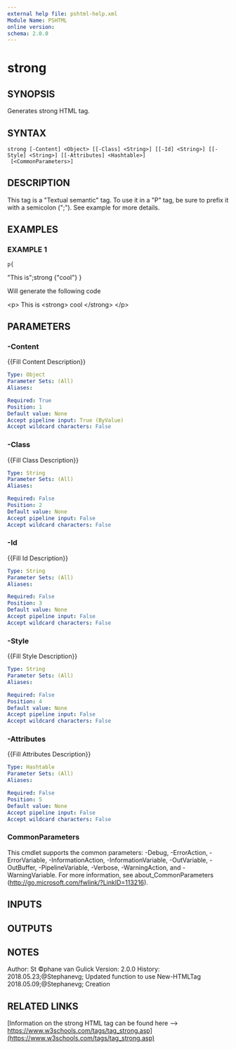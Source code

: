 ```yaml
---
external help file: pshtml-help.xml
Module Name: PSHTML
online version:
schema: 2.0.0
---
```


# strong

## SYNOPSIS
Generates strong HTML tag.

## SYNTAX

```
strong [-Content] <Object> [[-Class] <String>] [[-Id] <String>] [[-Style] <String>] [[-Attributes] <Hashtable>]
 [<CommonParameters>]
```

## DESCRIPTION
This tag is a "Textual semantic" tag.
To use it in a "P" tag, be sure to prefix it with a semicolon (";").
See example for more details.

## EXAMPLES

### EXAMPLE 1
```
p{
```

"This is";strong {"cool"}
}

Will generate the following code

\<p\>
    This is
    \<strong\>
    cool
    \</strong\>
\</p\>

## PARAMETERS

### -Content
{{Fill Content Description}}

```yaml
Type: Object
Parameter Sets: (All)
Aliases:

Required: True
Position: 1
Default value: None
Accept pipeline input: True (ByValue)
Accept wildcard characters: False
```

### -Class
{{Fill Class Description}}

```yaml
Type: String
Parameter Sets: (All)
Aliases:

Required: False
Position: 2
Default value: None
Accept pipeline input: False
Accept wildcard characters: False
```

### -Id
{{Fill Id Description}}

```yaml
Type: String
Parameter Sets: (All)
Aliases:

Required: False
Position: 3
Default value: None
Accept pipeline input: False
Accept wildcard characters: False
```

### -Style
{{Fill Style Description}}

```yaml
Type: String
Parameter Sets: (All)
Aliases:

Required: False
Position: 4
Default value: None
Accept pipeline input: False
Accept wildcard characters: False
```

### -Attributes
{{Fill Attributes Description}}

```yaml
Type: Hashtable
Parameter Sets: (All)
Aliases:

Required: False
Position: 5
Default value: None
Accept pipeline input: False
Accept wildcard characters: False
```

### CommonParameters
This cmdlet supports the common parameters: -Debug, -ErrorAction, -ErrorVariable, -InformationAction, -InformationVariable, -OutVariable, -OutBuffer, -PipelineVariable, -Verbose, -WarningAction, and -WarningVariable.
For more information, see about_CommonParameters (http://go.microsoft.com/fwlink/?LinkID=113216).

## INPUTS

## OUTPUTS

## NOTES
Author: St ©phane van Gulick
Version: 2.0.0
History:
    2018.05.23;@Stephanevg; Updated function to use New-HTMLTag
    2018.05.09;@Stephanevg; Creation

## RELATED LINKS

[Information on the strong HTML tag can be found here --> https://www.w3schools.com/tags/tag_strong.asp](https://www.w3schools.com/tags/tag_strong.asp)